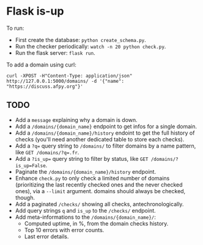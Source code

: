 # Flask is-up

To run:

- First create the database: `python create_schema.py`.
- Run the checker periodically: `watch -n 20 python check.py`.
- Run the flask server: `flask run`.


To add a domain using curl:

    curl -XPOST -H"Content-Type: application/json" http://127.0.0.1:5000/domains/ -d '{"name": "https://discuss.afpy.org"}'


## TODO

- Add a `message` explaining why a domain is down.
- Add a `/domains/{domain_name}` endpoint to get infos for a single
  domain.
- Add a `/domains/{domain_name}/history` endoint to get the full
  history of checks (you'll need another dedicated table to store each
  checks).
- Add a `?q=` query string to `/domains/` to filter domains by a name
  pattern, like `GET /domains/?q=.fr`.
- Add a `?is_up=` query string to filter by status, like `GET
  /domains/?is_up=False`.
- Paginate the `/domains/{domain_name}/history` endpoint.
- Enhance `check.py` to only check a limited number of domains
  (prioritizing the last recently checked ones and the never checked
  ones), via a `--limit` argument.  domains should always be checked,
  though.
- Add a paginated `/checks/` showing all checks, antechronologically.
- Add query strings `q` and `is_up` to the `/checks/` endpoint.
- Add meta-informations to the `/domains/{domain_name}/`:
  - Computed uptime, in %, from the domain checks history.
  - Top 10 errors with error counts.
  - Last error details.
